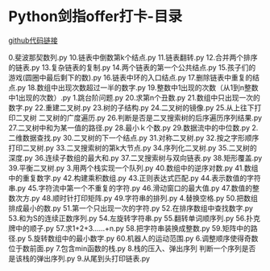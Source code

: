 # Python剑指offer打卡-目录

[github代码链接](https://github.com/Gavince/Python/tree/master/%E5%89%91%E6%8C%87offer)

0.斐波那契数列.py
10.链表中倒数第k个结点.py
11.链表翻转.py
12.合并两个排序的链表.py
13.复杂链表的复制.py
14.两个链表的第一个公共结点.py
15.孩子们的游戏(圆圈中最后剩下的数).py
16.链表中环的入口结点.py
17.删除链表中重复的结点.py
18.数组中出现次数超过一半的数字.py
19.整数中1出现的次数（从1到n整数中1出现的次数）.py
1.跳台阶问题.py
20.求第n个丑数.py
21.数组中只出现一次的数字.py
22.重建二叉树.py
23.树的子结构.py
24.二叉树的镜像.py
25.从上往下打印二叉树 二叉树的广度遍历.py
26.判断是否是二叉搜索树的后序遍历序列结果.py
27.二叉树中和为某一值的路径.py
28.最小ｋ个数.py
29.数据流中的中位数.py
2.二维数据查找.py
30.二叉树的下一个结点.py
31.对称二叉树.py
32.按之字形顺序打印二叉树.py
33.二叉搜索树的第k大节点.py
34.序列化二叉树.py
35.二叉树的深度.py
36.连续子数组的最大和.py
37.二叉搜索树与双向链表.py
38.矩形覆盖.py
39.平衡二叉树.py
3.用两个栈实现一个队列.py
40.数组中的逆序对数.py
41.数组中的重复数字.py
42.构建乘积数组.py
43.正则表达式匹配.py
44.表示数值的字符串.py
45.字符流中第一个不重复的字符.py
46.滑动窗口的最大值.py
47.数值的整数次方.py
48.顺时针打印矩阵.py
49.字符串的排列.py
4.替换空格.py
50.把数组排成最小的数.py
51.第一个只出现一次的字符.py
52.在排序数组中查找数字.py
53.和为S的连续正数序列.py
54.左旋转字符串.py
55.翻转单词顺序列.py
56.扑克牌中的顺子.py
57.求1+2+3......+n.py
58.把字符串装换成整数.py
59.矩阵中的路径.py
5.旋转数组中的最小数字.py
60.机器人的运动范围.py
6.调整顺序使得奇数位于数前面.py
7.包含min函数的栈.py
8.栈的压入、弹出序列 判断一个序列是否是该栈的弹出序列.py
9.从尾到头打印链表.py